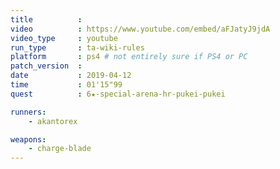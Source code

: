 ```yaml
---
title          :
video          : https://www.youtube.com/embed/aFJatyJ9jdA
video_type     : youtube
run_type       : ta-wiki-rules
platform       : ps4 # not entirely sure if PS4 or PC
patch_version  :
date           : 2019-04-12
time           : 01'15"99
quest          : 6★-special-arena-hr-pukei-pukei

runners:
    - akantorex

weapons:
    - charge-blade
---
```


